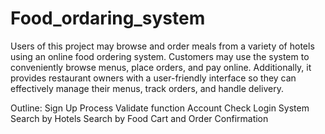 # Food_ordaring_system #

Users of this project may browse and order meals from a variety of hotels using an online food ordering system. Customers may use the system to conveniently browse menus, place orders, and pay online. Additionally, it provides restaurant owners with a user-friendly interface so they can effectively manage their menus, track orders, and handle delivery.

Outline:
Sign Up Process
Validate function
Account Check
Login System
Search by Hotels
Search by Food
Cart and Order Confirmation
